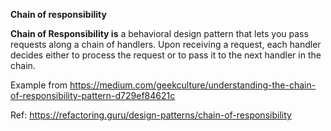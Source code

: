 **Chain of responsibility**

**Chain of Responsibility is** a behavioral design pattern that lets you pass requests along a chain of handlers. Upon receiving a request, each handler decides either to process the request or to pass it to the next handler in the chain.

Example from https://medium.com/geekculture/understanding-the-chain-of-responsibility-pattern-d729ef84621c


Ref: https://refactoring.guru/design-patterns/chain-of-responsibility
